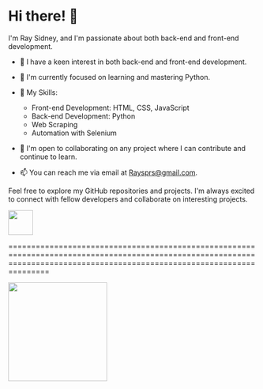 # Hi there! 👋

I'm Ray Sidney, and I'm passionate about both back-end and front-end development.

- 👀 I have a keen interest in both back-end and front-end development.
- 🌱 I'm currently focused on learning and mastering Python.
- 💼 My Skills:

    - Front-end Development: HTML, CSS, JavaScript
    - Back-end Development: Python
    - Web Scraping
    - Automation with Selenium

- 💞️ I'm open to collaborating on any project where I can contribute and continue to learn.
- 📫 You can reach me via email at Raysprs@gmail.com.

Feel free to explore my GitHub repositories and projects. I'm always excited to connect with fellow developers and collaborate on interesting projects.
<div>
    <a href="mailto:raysprs@gmail.com" target="_blank">
      <img height=50 align="center" margin=20px src="https://img.shields.io/badge/Gmail-D14836?style=for-the-badge&logo=gmail&logoColor=white" />
    </a>
<div/>
<p>===========================================================================================================================================================================</p>
<a href="https://github.com/anuraghazra/github-readme-stats">
  <img height=200 align="center" margin=20 src="https://github-readme-stats.vercel.app/api?username=RaySidney" />
</a>
<!---
RaySidney/RaySidney is a ✨ special ✨ repository because its `README.md` (this file) appears on your GitHub profile.
You can click the Preview link to take a look at your changes.
--->
